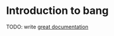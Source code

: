 # Introduction to bang

TODO: write [great documentation](http://jacobian.org/writing/great-documentation/what-to-write/)
